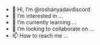 - 👋 Hi, I’m @roshanyadavdiscord
- 👀 I’m interested in ...
- 🌱 I’m currently learning ...
- 💞️ I’m looking to collaborate on ...
- 📫 How to reach me ...

<!---
roshanyadavdiscord/roshanyadavdiscord is a ✨ special ✨ repository because its `README.md` (this file) appears on your GitHub profile.
You can click the Preview link to take a look at your changes.
--->
